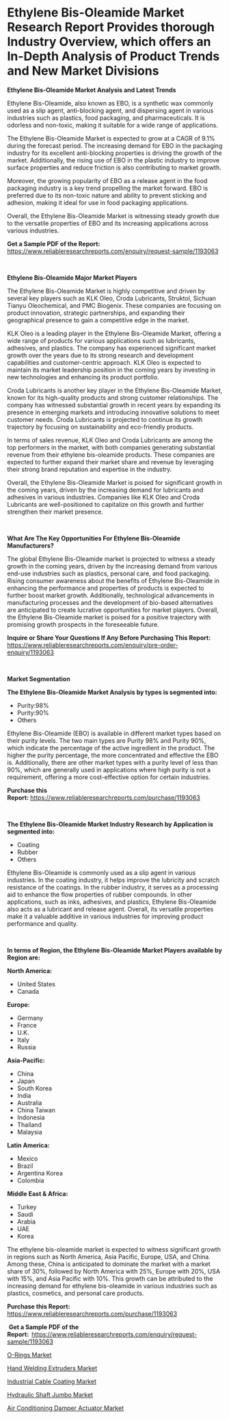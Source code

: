 <p><h1>Ethylene Bis-Oleamide Market Research Report Provides thorough Industry Overview, which offers an In-Depth Analysis of Product Trends and New Market Divisions</h1></p><p><strong>Ethylene Bis-Oleamide Market Analysis and Latest Trends</strong></p>
<p><p>Ethylene Bis-Oleamide, also known as EBO, is a synthetic wax commonly used as a slip agent, anti-blocking agent, and dispersing agent in various industries such as plastics, food packaging, and pharmaceuticals. It is odorless and non-toxic, making it suitable for a wide range of applications.</p><p>The Ethylene Bis-Oleamide Market is expected to grow at a CAGR of 9.1% during the forecast period. The increasing demand for EBO in the packaging industry for its excellent anti-blocking properties is driving the growth of the market. Additionally, the rising use of EBO in the plastic industry to improve surface properties and reduce friction is also contributing to market growth.</p><p>Moreover, the growing popularity of EBO as a release agent in the food packaging industry is a key trend propelling the market forward. EBO is preferred due to its non-toxic nature and ability to prevent sticking and adhesion, making it ideal for use in food packaging applications.</p><p>Overall, the Ethylene Bis-Oleamide Market is witnessing steady growth due to the versatile properties of EBO and its increasing applications across various industries.</p></p>
<p><strong>Get a Sample PDF of the Report:&nbsp;</strong> <a href="https://www.reliableresearchreports.com/enquiry/request-sample/1193063">https://www.reliableresearchreports.com/enquiry/request-sample/1193063</a></p>
<p>&nbsp;</p>
<p><strong>Ethylene Bis-Oleamide Major Market Players</strong></p>
<p><p>The Ethylene Bis-Oleamide Market is highly competitive and driven by several key players such as KLK Oleo, Croda Lubricants, Struktol, Sichuan Tianyu Oleochemical, and PMC Biogenix. These companies are focusing on product innovation, strategic partnerships, and expanding their geographical presence to gain a competitive edge in the market.</p><p>KLK Oleo is a leading player in the Ethylene Bis-Oleamide Market, offering a wide range of products for various applications such as lubricants, adhesives, and plastics. The company has experienced significant market growth over the years due to its strong research and development capabilities and customer-centric approach. KLK Oleo is expected to maintain its market leadership position in the coming years by investing in new technologies and enhancing its product portfolio.</p><p>Croda Lubricants is another key player in the Ethylene Bis-Oleamide Market, known for its high-quality products and strong customer relationships. The company has witnessed substantial growth in recent years by expanding its presence in emerging markets and introducing innovative solutions to meet customer needs. Croda Lubricants is projected to continue its growth trajectory by focusing on sustainability and eco-friendly products.</p><p>In terms of sales revenue, KLK Oleo and Croda Lubricants are among the top performers in the market, with both companies generating substantial revenue from their ethylene bis-oleamide products. These companies are expected to further expand their market share and revenue by leveraging their strong brand reputation and expertise in the industry.</p><p>Overall, the Ethylene Bis-Oleamide Market is poised for significant growth in the coming years, driven by the increasing demand for lubricants and adhesives in various industries. Companies like KLK Oleo and Croda Lubricants are well-positioned to capitalize on this growth and further strengthen their market presence.</p></p>
<p>&nbsp;</p>
<p><strong>What Are The Key Opportunities For Ethylene Bis-Oleamide Manufacturers?</strong></p>
<p><p>The global Ethylene Bis-Oleamide market is projected to witness a steady growth in the coming years, driven by the increasing demand from various end-use industries such as plastics, personal care, and food packaging. Rising consumer awareness about the benefits of Ethylene Bis-Oleamide in enhancing the performance and properties of products is expected to further boost market growth. Additionally, technological advancements in manufacturing processes and the development of bio-based alternatives are anticipated to create lucrative opportunities for market players. Overall, the Ethylene Bis-Oleamide market is poised for a positive trajectory with promising growth prospects in the foreseeable future.</p></p>
<p><strong>Inquire or Share Your Questions If Any Before Purchasing This Report:</strong> <a href="https://www.reliableresearchreports.com/enquiry/pre-order-enquiry/1193063">https://www.reliableresearchreports.com/enquiry/pre-order-enquiry/1193063</a></p>
<p>&nbsp;</p>
<p><strong>Market Segmentation</strong></p>
<p><strong>The Ethylene Bis-Oleamide Market Analysis by types is segmented into:</strong></p>
<p><ul><li>Purity:98%</li><li>Purity:90%</li><li>Others</li></ul></p>
<p><p>Ethylene Bis-Oleamide (EBO) is available in different market types based on their purity levels. The two main types are Purity 98% and Purity 90%, which indicate the percentage of the active ingredient in the product. The higher the purity percentage, the more concentrated and effective the EBO is. Additionally, there are other market types with a purity level of less than 90%, which are generally used in applications where high purity is not a requirement, offering a more cost-effective option for certain industries.</p></p>
<p><strong>Purchase this Report:&nbsp;</strong><a href="https://www.reliableresearchreports.com/purchase/1193063">https://www.reliableresearchreports.com/purchase/1193063</a></p>
<p>&nbsp;</p>
<p><strong>The Ethylene Bis-Oleamide Market Industry Research by Application is segmented into:</strong></p>
<p><ul><li>Coating</li><li>Rubber</li><li>Others</li></ul></p>
<p><p>Ethylene Bis-Oleamide is commonly used as a slip agent in various industries. In the coating industry, it helps improve the lubricity and scratch resistance of the coatings. In the rubber industry, it serves as a processing aid to enhance the flow properties of rubber compounds. In other applications, such as inks, adhesives, and plastics, Ethylene Bis-Oleamide also acts as a lubricant and release agent. Overall, its versatile properties make it a valuable additive in various industries for improving product performance and quality.</p></p>
<p>&nbsp;</p>
<p><strong>In terms of Region, the Ethylene Bis-Oleamide Market Players available by Region are:</strong></p>
<p>
    <p> <strong> North America: </strong>
        <ul>
            <li>United States</li>
            <li>Canada</li>
        </ul>
        </p> 
    <p> <strong> Europe: </strong>
        <ul>
            <li>Germany</li>
            <li>France</li>
            <li>U.K.</li>
            <li>Italy</li>
            <li>Russia</li>
        </ul>
        </p> 
    <p> <strong> Asia-Pacific: </strong>
        <ul>
            <li>China</li>
            <li>Japan</li>
            <li>South Korea</li>
            <li>India</li>
            <li>Australia</li>
            <li>China Taiwan</li>
            <li>Indonesia</li>
            <li>Thailand</li>
            <li>Malaysia</li>
        </ul>
        </p> 
    <p> <strong> Latin America: </strong>
        <ul>
            <li>Mexico</li>
            <li>Brazil</li>
            <li>Argentina Korea</li>
            <li>Colombia</li>
        </ul>
        </p> 
    <p> <strong> Middle East & Africa: </strong>
        <ul>
            <li>Turkey</li>
            <li>Saudi</li>
            <li>Arabia</li>
            <li>UAE</li>
            <li>Korea</li>
        </ul>
    </p>
    </p>
<p><p>The ethylene bis-oleamide market is expected to witness significant growth in regions such as North America, Asia Pacific, Europe, USA, and China. Among these, China is anticipated to dominate the market with a market share of 30%, followed by North America with 25%, Europe with 20%, USA with 15%, and Asia Pacific with 10%. This growth can be attributed to the increasing demand for ethylene bis-oleamide in various industries such as plastics, cosmetics, and personal care products.</p></p>
<p><strong>Purchase this Report: </strong><a href="https://www.reliableresearchreports.com/purchase/1193063">https://www.reliableresearchreports.com/purchase/1193063</a></p>
<p>&nbsp;<strong>Get a Sample PDF of the Report:&nbsp;&nbsp;</strong><a href="https://www.reliableresearchreports.com/enquiry/request-sample/1193063">https://www.reliableresearchreports.com/enquiry/request-sample/1193063</a></p>
<p><strong></strong></p>
<p><p><a href="https://github.com/jerrycopelandthomaswsqd8q/Market-Research-Report-List-1/blob/main/o-rings-market.md">O-Rings Market</a></p><p><a href="https://medium.com/@dariusferry634/hand-welding-extruders-market-insight-market-trends-growth-forecasted-from-2024-to-2031-039ac043e720">Hand Welding Extruders Market</a></p><p><a href="https://github.com/brenzgnarento/Market-Research-Report-List-1/blob/main/industrial-cable-coating-market.md">Industrial Cable Coating Market</a></p><p><a href="https://medium.com/@dariusferry634/hydraulic-shaft-jumbo-market-analysis-and-sze-forecasted-for-period-from-2024-to-2031-d3f04af3626f">Hydraulic Shaft Jumbo Market</a></p><p><a href="https://medium.com/@dariusferry634/air-conditioning-damper-actuator-market-competitive-analysis-market-trends-and-forecast-to-2031-c8f694e3427f">Air Conditioning Damper Actuator Market</a></p></p>